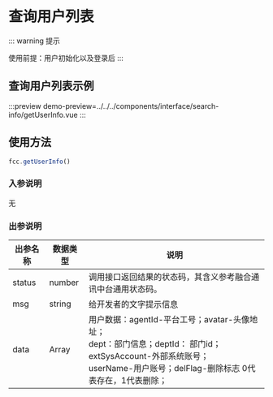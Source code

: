 # 查询用户列表

::: warning 提示

<!-- warning -->

使用前提：用户初始化以及登录后
:::

## 查询用户列表示例


:::preview
demo-preview=../../../components/interface/search-info/getUserInfo.vue
:::

## 使用方法

```typescript
fcc.getUserInfo()
```

<!-- **入参说明** -->

### 入参说明

无

### 出参说明

| **出参名称** | **数据类型** | **说明**                                                     |
| ------------ | ------------ | ------------------------------------------------------------ |
| status       | number       | 调用接口返回结果的状态码，其含义参考融合通讯中台通用状态码。 |
| msg          | string       | 给开发者的文字提示信息                                       |
| data         | Array       | 用户数据：agentId-平台工号；avatar-头像地址；<br/>dept：部门信息；deptId： 部门id；extSysAccount-外部系统账号；<br/>userName-用户账号；delFlag-删除标志 0代表存在，1代表删除；                                   |

<!-- 代码 -->

<!-- ::: code-group

```sh [pnpm]
#查询pnpm版本
pnpm -v
```

```sh [yarn]
#查询yarn版本
yarn -v
```

::: -->
